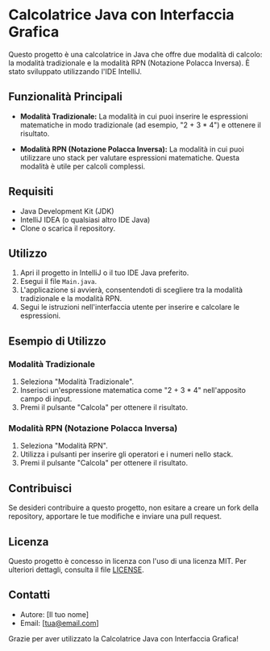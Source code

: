 # Calcolatrice Java con Interfaccia Grafica

Questo progetto è una calcolatrice in Java che offre due modalità di calcolo: la modalità tradizionale e la modalità RPN (Notazione Polacca Inversa). È stato sviluppato utilizzando l'IDE IntelliJ.

## Funzionalità Principali

- **Modalità Tradizionale:** La modalità in cui puoi inserire le espressioni matematiche in modo tradizionale (ad esempio, "2 + 3 * 4") e ottenere il risultato.

- **Modalità RPN (Notazione Polacca Inversa):** La modalità in cui puoi utilizzare uno stack per valutare espressioni matematiche. Questa modalità è utile per calcoli complessi.

## Requisiti

- Java Development Kit (JDK)
- IntelliJ IDEA (o qualsiasi altro IDE Java)
- Clone o scarica il repository.

## Utilizzo

1. Apri il progetto in IntelliJ o il tuo IDE Java preferito.
2. Esegui il file `Main.java`.
3. L'applicazione si avvierà, consentendoti di scegliere tra la modalità tradizionale e la modalità RPN.
4. Segui le istruzioni nell'interfaccia utente per inserire e calcolare le espressioni.

## Esempio di Utilizzo

### Modalità Tradizionale

1. Seleziona "Modalità Tradizionale".
2. Inserisci un'espressione matematica come "2 + 3 * 4" nell'apposito campo di input.
3. Premi il pulsante "Calcola" per ottenere il risultato.

### Modalità RPN (Notazione Polacca Inversa)

1. Seleziona "Modalità RPN".
2. Utilizza i pulsanti per inserire gli operatori e i numeri nello stack.
3. Premi il pulsante "Calcola" per ottenere il risultato.

## Contribuisci

Se desideri contribuire a questo progetto, non esitare a creare un fork della repository, apportare le tue modifiche e inviare una pull request.

## Licenza

Questo progetto è concesso in licenza con l'uso di una licenza MIT. Per ulteriori dettagli, consulta il file [LICENSE](LICENSE).

## Contatti

- Autore: [Il tuo nome]
- Email: [tua@email.com]

Grazie per aver utilizzato la Calcolatrice Java con Interfaccia Grafica!
